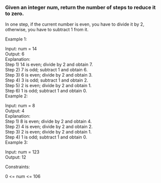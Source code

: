 ### Given an integer num, return the number of steps to reduce it to zero.  

In one step, if the current number is even, you have to divide it by 2, otherwise, you have to subtract 1 from it.  

   

Example 1:  

Input: num = 14  
Output: 6  
Explanation:    
Step 1) 14 is even; divide by 2 and obtain 7.   
Step 2) 7 is odd; subtract 1 and obtain 6.  
Step 3) 6 is even; divide by 2 and obtain 3.   
Step 4) 3 is odd; subtract 1 and obtain 2.   
Step 5) 2 is even; divide by 2 and obtain 1.   
Step 6) 1 is odd; subtract 1 and obtain 0.  
Example 2:  
  
Input: num = 8  
Output: 4  
Explanation:    
Step 1) 8 is even; divide by 2 and obtain 4.   
Step 2) 4 is even; divide by 2 and obtain 2.   
Step 3) 2 is even; divide by 2 and obtain 1.   
Step 4) 1 is odd; subtract 1 and obtain 0.  
Example 3:  

Input: num = 123  
Output: 12  
   
Constraints:  
  
0 <= num <= 106  
